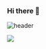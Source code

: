 ### Hi there 👋

![header](https://capsule-render.vercel.app/api?type=wave&color=FF9999&height=300&section=header&text=Jinki%20Lee&fontSize=90&animation=twinkling&fontColor=000000)


<img src="http://mazassumnida.wtf/api/v2/generate_badge?boj=binarykey">

